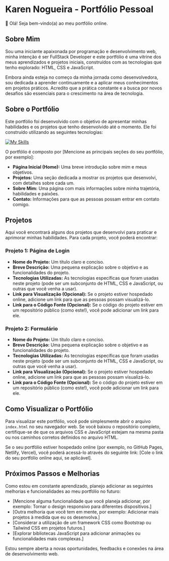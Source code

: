 # Karen Nogueira - Portfólio Pessoal

👋 Olá! Seja bem-vindo(a) ao meu portfólio online.

## Sobre Mim

Sou uma iniciante apaixonada por programação e desenvolvimento web, minha intenção é ser FullStack Developer e este portfólio é uma vitrine dos meus aprendizados e projetos iniciais, construídos com as tecnologias que tenho explorado: HTML, CSS e JavaScript.

Embora ainda esteja no começo da minha jornada como desenvolvedora, sou dedicada a aprender continuamente e a aplicar meus conhecimentos em projetos práticos. Acredito que a prática constante e a busca por novos desafios são essenciais para o crescimento na área de tecnologia.

## Sobre o Portfólio

Este portfólio foi desenvolvido com o objetivo de apresentar minhas habilidades e os projetos que tenho desenvolvido até o momento. Ele foi construído utilizando as seguintes tecnologias:


[![My Skills](https://skillicons.dev/icons?i=html,css,javascript)](https://skillicons.dev)

O portfólio é composto por [Mencione as principais seções do seu portfólio, por exemplo]:

* **Página Inicial (Home):** Uma breve introdução sobre mim e meus objetivos.
* **Projetos:** Uma seção dedicada a mostrar os projetos que desenvolvi, com detalhes sobre cada um.
* **Sobre Mim:** Uma página com mais informações sobre minha trajetória, habilidades e paixões.
* **Contato:** Informações para que as pessoas possam entrar em contato comigo.

## Projetos

Aqui você encontrará alguns dos projetos que desenvolvi para praticar e aprimorar minhas habilidades. Para cada projeto, você poderá encontrar:

### Projeto 1: Página de Login

* **Nome do Projeto:** Um título claro e conciso.
* **Breve Descrição:** Uma pequena explicação sobre o objetivo e as funcionalidades do projeto.
* **Tecnologias Utilizadas:** As tecnologias específicas que foram usadas neste projeto (pode ser um subconjunto de HTML, CSS e JavaScript, ou outras que você venha a usar).
* **Link para Visualização (Opcional):** Se o projeto estiver hospedado online, adicione um link para que as pessoas possam visualizá-lo.
* **Link para o Código Fonte (Opcional):** Se o código do projeto estiver em um repositório público (como este!), você pode adicionar um link para ele.

### Projeto 2: Formulário

* **Nome do Projeto:** Um título claro e conciso.
* **Breve Descrição:** Uma pequena explicação sobre o objetivo e as funcionalidades do projeto.
* **Tecnologias Utilizadas:** As tecnologias específicas que foram usadas neste projeto (pode ser um subconjunto de HTML, CSS e JavaScript, ou outras que você venha a usar).
* **Link para Visualização (Opcional):** Se o projeto estiver hospedado online, adicione um link para que as pessoas possam visualizá-lo.
* **Link para o Código Fonte (Opcional):** Se o código do projeto estiver em um repositório público (como este!), você pode adicionar um link para ele.

## Como Visualizar o Portfólio

Para visualizar este portfólio, você pode simplesmente abrir o arquivo `index.html` no seu navegador web. Se você baixou o repositório completo, certifique-se de que os arquivos CSS e JavaScript estejam na mesma pasta ou nos caminhos corretos definidos no arquivo HTML.

Se o seu portfólio estiver hospedado online (por exemplo, no GitHub Pages, Netlify, Vercel), você poderá acessá-lo através do seguinte link: [Cole o link do seu portfólio online aqui, se aplicável].

## Próximos Passos e Melhorias

Como estou em constante aprendizado, planejo adicionar as seguintes melhorias e funcionalidades ao meu portfólio no futuro:

* [Mencione alguma funcionalidade que você planeja adicionar, por exemplo: Tornar o design responsivo para diferentes dispositivos.]
* [Outra melhoria que você tem em mente, por exemplo: Adicionar mais projetos à medida que eu os desenvolva.]
* [Considerar a utilização de um framework CSS como Bootstrap ou Tailwind CSS em projetos futuros.]
* [Explorar bibliotecas JavaScript para adicionar animações ou funcionalidades mais complexas.]

Estou sempre aberta a novas oportunidades, feedbacks e conexões na área de desenvolvimento web.
